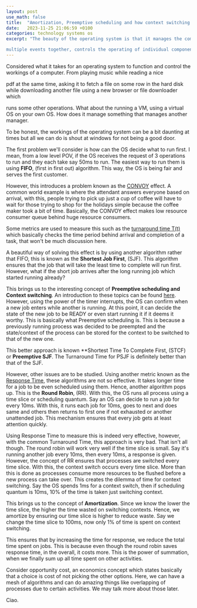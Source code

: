 ```yaml
---
layout: post
use_math: false
title:  "Amortization, Preemptive scheduling and how context switching works"
date:   2023-11-25 21:06:59 +0100
categories: technology systems os
excerpt: "The beauty of the operating system is that it manages the computer almost perfectly, how it runs

multiple events together, controls the operating of individual components is based on these little concepts"
---
```




Considered what it takes for an operating system to function and control the workings of a computer. From playing music while reading a nice

pdf at the same time, asking it to fetch a file on some row in the hard disk while downloading another file using a new browser or file downloader which

runs some other operations. What about the running a VM, using a virtual OS on your own OS. How does it manage something that manages another manager. 

To be honest, the workings of the operating system can be a bit daunting at times but all we can do is shout at windows for not being a good door.

The first problem we'll consider is how can the OS decide what to run first. I mean, from a low level POV, if the OS receives the request of 3 operations to run and they each take say 50ms to run. The easiest way to run them is using **FIFO**, (first in first out) algorithm. This way, the OS is being fair and serves the first customer. 

However, this introduces a problem known as the <u>CONVOY</u> effect. A common world example is where the attendant answers everyone based on arrival, with this, people trying to pick up just a cup of coffee will have to wait for those trying to shop for the holidays simple because the coffee maker took a bit of time. Basically, the CONVOY effect makes low resource consumer queue behind huge resource consumers.

Some metrics are used to measure this such as the <u>turnaround time T(t)</u> which basically checks the time period behind arrival and completion of a task, that won't be much discussion here.

A beautiful way of solving this effect is by using another algorithm rather that FIFO, this is known as the **Shortest Job First**, (SJF). This algorithm ensures that the job that will take the least time to complete will run first. However, what if the short job arrives after the long running job which started running already?

This brings us to the interesting concept of **Preemptive scheduling and Context switching**. An introduction to these topics can be found [here](https://xpanvictor.github.io/technology/systems/os/2023/10/17/limited-direct-execution.html). However, using the power of the timer interrupts, the OS can confirm when a new job enters while another is running. At this point, it can decide the state of the new job to be READY or even start running it if it deems it worthy. This is basically what Preemptive scheduling is. This is because a previously running process was decided to be preempted and the state/context of the process can be stored for the context to be switched to that of the new one.

This better approach is known **Shortest Time To Complete First, (STCF) or **Preemptive SJF**. The Turnaround Time for PSJF is definitely better than that of the SJF. 

However, other issues are to be studied. Using another metric known as the <u>Response Time</u>, these algorithms are not so effective. It takes longer time for a job to be even scheduled using them. Hence, another algorithm pops up. This is the **Round Robin**, (RR). With this, the OS runs all process using a time slice or scheduling quantum. Say an OS can decide to run a job for every 10ms. With this, it runs each job for 10ms, goes to next and does same and others then returns to first one if not exhausted or another unattended job. This mechanism ensures that every job gets at least attention quickly. 

Using Response Time to measure this is indeed very effective, however, with the common Turnaround Time, this approach is very bad. That isn't all though. The round robin will work very well if the time slice is small. Say it's running another job every 10ms, then every 10ms, a response is given. However, the concept of RR ensures that processes are switched every time slice. With this, the context switch occurs every time slice. More than this is done as processes consume more resources to be flushed before a new process can take over. This creates the dilemma of time for context switching. Say the OS spends 1ms for a context switch, then if scheduling quantum is 10ms, 10% of the time is taken just switching context. 

This brings us to the concept of **Amortization**. Since we know the lower the time slice, the higher the time wasted on switching contexts. Hence, we amortize by ensuring our time slice is higher to reduce waste. Say we change the time slice to 100ms, now only 1% of time is spent on context switching.

This ensures that by increasing the time for response, we reduce the total time spent on jobs. This is because even though the round robin saves response time, in the overall, it costs more. This is the power of summation, when we finally sum up all time spent on other activities. 

Consider opportunity cost, an economics concept which states basically that a choice is cost of not picking the other options. Here, we can have a mesh of algorithms and can do amazing things like overlapping of processes due to certain activities. We may talk more about those later. 

Ciao.